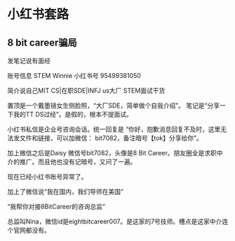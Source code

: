 # 小红书套路

## 8 bit career骗局
发笔记说有面经

账号信息 
STEM Winnie 小红书号 95499381050

简介说自己MIT CS|在职SDE|INFJ
us大厂 STEM面试干货

置顶是一个戴墨镜女生侧脸照，“大厂SDE，简单做个自我介绍”。
笔记是“分享一下我的TT DS过经”。是假的，根本不提面试。

小红书私信是企业号咨询会话。统一回复是
“你好，抱歉消息回复不及时，这里无法发文件和链接，可以加微信： bit7082，备注暗号【tok】分享给你”。

加上微信之后是Daisy 微信号bit7082，头像是8 Bit Career。朋友圈全是求职中介的推广。而且他也没有记暗号，又问了一遍。

现在已经小红书账号异常了。

加上了微信说“我在国内，我们导师在美国”

“我帮你对接8BitCareer的咨询总监”

总监叫Nina，微信id是eightbitcareer007。是这家的7号技师。槽点是这家中介连个官网都没有。
